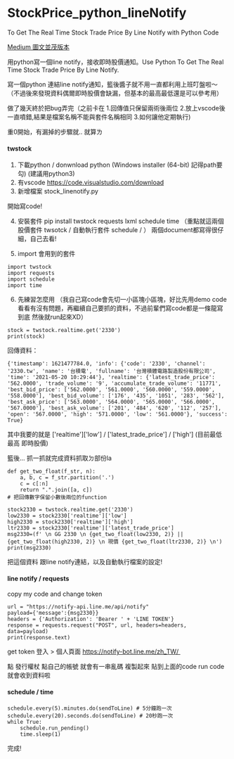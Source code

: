 # StockPrice_python_lineNotify
To Get The Real Time Stock Trade Price By Line Notify with Python Code


<a href="https://molly1024.medium.com/%E7%94%A8python%E5%AF%AB%E4%B8%80%E5%80%8Bline-notify-%E6%8E%A5%E6%94%B6%E5%8D%B3%E6%99%82%E8%82%A1%E5%83%B9%E9%80%9A%E7%9F%A5-use-python-to-get-the-real-time-stock-trade-price-by-line-notify-4d26deec85c4" target="_blank">Medium 圖文並茂版本 </a>


用python寫一個line notify，接收即時股價通知。Use Python To Get The Real Time Stock Trade Price By Line Notify.

寫一個python 連結line notify通知，籃後醬子就不用一直都利用上班叮盤啦～
（不過後來發現資料偶爾即時股價會缺漏，但基本的最高最低還是可以參考用）

做了幾天終於把bug弄完（之前卡在 1.回傳值只保留兩術後兩位 2.放上vscode後一直噴錯,結果是檔案名稱不能與套件名稱相同 3.如何讓他定期執行)

重0開始，有漏掉的步驟就.. 就算ㄌ
#### twstock
1. 下載python /  donwnload python  (Windows installer (64-bit) 記得path要勾) (建議用python3)
2. 有vscode https://code.visualstudio.com/download
3. 新增檔案 stock_linenotify.py  

開始寫code!

4. 安裝套件 pip install twstock requests lxml schedule time
（重點就這兩個 股價套件  twsotck / 自動執行套件 schedule / ）
兩個document都寫得很仔細，自己去看!

5. import 會用到的套件

```
import twstock
import requests
import schedule
import time
```

6. 先練習怎麼用 （我自己寫code會先切一小區塊小區塊，好比先用demo code看看有沒有問題，再繼續自己要抓的資料，不過前輩們寫code都是一條龍寫到底 然後就run起來XD）

```
stock = twstock.realtime.get('2330')
print(stock)
```

回傳資料：
```
{'timestamp': 1621477784.0, 'info': {'code': '2330', 'channel': '2330.tw', 'name': '台積電', 'fullname': '台灣積體電路製造股份有限公司', 'time': '2021-05-20 10:29:44'}, 'realtime': {'latest_trade_price': '562.0000', 'trade_volume': '9', 'accumulate_trade_volume': '11771', 'best_bid_price': ['562.0000', '561.0000', '560.0000', '559.0000', '558.0000'], 'best_bid_volume': ['176', '435', '1051', '283', '562'], 'best_ask_price': ['563.0000', '564.0000', '565.0000', '566.0000', '567.0000'], 'best_ask_volume': ['201', '484', '620', '112', '257'], 'open': '567.0000', 'high': '571.0000', 'low': '561.0000'}, 'success': True}
```

其中我要的就是 ['realtime']['low'] / ['latest_trade_price'] / ['high']
(目前最低 最高 即時股價)

籃後... 抓一抓就完成資料抓取ㄉ部份la
```
def get_two_float(f_str, n):
    a, b, c = f_str.partition('.')
    c = c[:n]
    return ".".join([a, c])
# 把回傳數字保留小數後兩位的function

stock2330 = twstock.realtime.get('2330')
low2330 = stock2330['realtime']['low']
high2330 = stock2330['realtime']['high']
ltr2330 = stock2330['realtime']['latest_trade_price']
msg2330=(f' \n GG 2330 \n {get_two_float(low2330, 2)} ||{get_two_float(high2330, 2)} \n 現價 {get_two_float(ltr2330, 2)} \n')
print(msg2330)
```

把這個資料 跟line notify連結，以及自動執行檔案的設定!

#### line notify /  requests
copy my code and change token

```
url = "https://notify-api.line.me/api/notify"
payload={'message':{msg2330}}
headers = {'Authorization': 'Bearer ' + 'LINE TOKEN'}
response = requests.request("POST", url, headers=headers, data=payload)
print(response.text)
```
get token 登入 > 個人頁面
https://notify-bot.line.me/zh_TW/ 

點 發行權杖 點自己的帳號 就會有一串亂碼 複製起來
貼到上面的code
run code 就會收到資料啦



#### schedule / time
```
schedule.every(5).minutes.do(sendToLine) # 5分鐘跑一次schedule.every(20).seconds.do(sendToLine) # 20秒跑一次
while True:
    schedule.run_pending()
    time.sleep(1)
```


完成!




